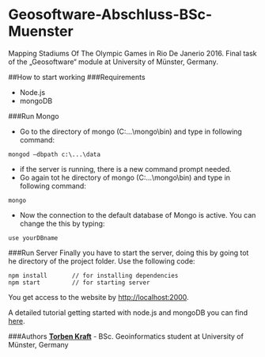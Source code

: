 # Geosoftware-Abschluss-BSc-Muenster

Mapping Stadiums Of The Olympic Games in Rio De Janerio 2016.
Final task of the „Geosoftware“ module at University of Münster, Germany.

##How to start working
###Requirements
- Node.js
- mongoDB

###Run Mongo
- Go to the directory of mongo	(C:\...\mongo\bin) and type in following command:
```
mongod –dbpath c:\...\data
```

- if the server is running, there is a new command prompt needed.
- Go again tot he directory of mongo	(C:\...\mongo\bin) and type in following command:
```
mongo
```
- Now the connection to the default database of Mongo is active. You can change the this by typing:
```
use yourDBname
```


###Run Server
Finally you have to start the server, doing this by going tot he directory of the project folder.
Use the following code:
```
npm install       // for installing dependencies
npm start         // for starting server
```
You get access to the website by [http://localhost:2000](http://localhost:2000).

A detailed tutorial getting started with node.js and mongoDB you can find [here](http://cwbuecheler.com/web/tutorials/2013/node-express-mongo/).

###Authors
[**Torben Kraft**](https://github.com/TeKraft) - BSc. Geoinformatics student at University of Münster, Germany
